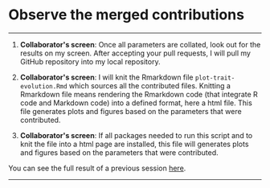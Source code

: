 # Observe the merged contributions

***

1. **Collaborator's screen**: Once all parameters are collated, look out for the results on my screen. After accepting your pull requests, I will pull my GitHub repository into my local repository. 

<!--     ![](./assets/pull.png)  -->

2. **Collaborator's screen**: I will knit the Rmarkdown file `plot-trait-evolution.Rmd` which sources all the contributed files. Knitting a Rmarkdown file means rendering the Rmarkdown code (that integrate R code and Markdown code) into a defined format, here a html file. This file generates plots and figures based on the parameters that were contributed.
<!--     ![](./assets/knit.png)  -->

3. **Collaborator's screen**: If all packages needed to run this script and to knit the file into a html page are installed, this file will generates plots and figures based on the parameters that were contributed.
<!--     ![](./assets/plot.png)  -->
<!--     ![](./assets/skulls.png)  -->

You can see the full result of a previous session [here](https://rpubs.com/annakrystalli/278074).

***